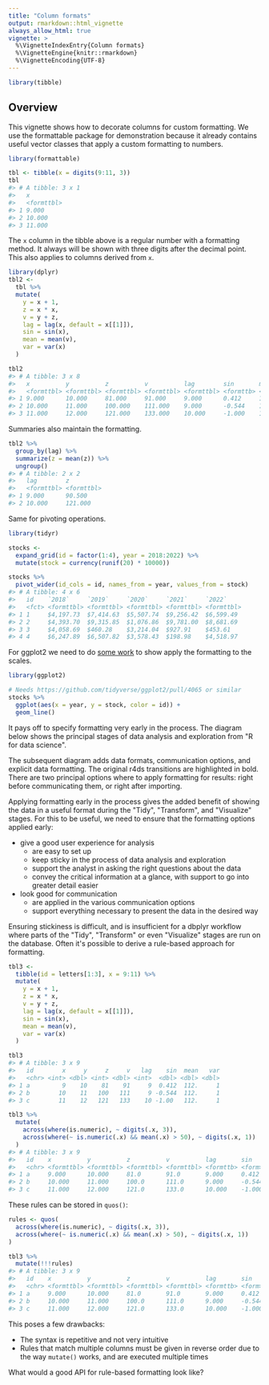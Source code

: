 ```yaml
---
title: "Column formats"
output: rmarkdown::html_vignette
always_allow_html: true
vignette: >
  %\VignetteIndexEntry{Column formats}
  %\VignetteEngine{knitr::rmarkdown}
  %\VignetteEncoding{UTF-8}
---
```







```r
library(tibble)
```

## Overview

This vignette shows how to decorate columns for custom formatting.
We use the formattable package for demonstration because it already contains useful vector classes that apply a custom formatting to numbers.


```r
library(formattable)

tbl <- tibble(x = digits(9:11, 3))
tbl
#> # A tibble: 3 x 1
#>   x         
#>   <formttbl>
#> 1 9.000     
#> 2 10.000    
#> 3 11.000
```



The `x` column in the tibble above is a regular number with a formatting method.
It always will be shown with three digits after the decimal point.
This also applies to columns derived from `x`.


```r
library(dplyr)
tbl2 <-
  tbl %>%
  mutate(
    y = x + 1,
    z = x * x,
    v = y + z,
    lag = lag(x, default = x[[1]]),
    sin = sin(x),
    mean = mean(v),
    var = var(x)
  )

tbl2
#> # A tibble: 3 x 8
#>   x          y          z          v          lag        sin       mean      var
#>   <formttbl> <formttbl> <formttbl> <formttbl> <formttbl> <formttb> <formt> <dbl>
#> 1 9.000      10.000     81.000     91.000     9.000      0.412     111.667     1
#> 2 10.000     11.000     100.000    111.000    9.000      -0.544    111.667     1
#> 3 11.000     12.000     121.000    133.000    10.000     -1.000    111.667     1
```

Summaries also maintain the formatting.


```r
tbl2 %>%
  group_by(lag) %>%
  summarize(z = mean(z)) %>%
  ungroup()
#> # A tibble: 2 x 2
#>   lag        z         
#>   <formttbl> <formttbl>
#> 1 9.000      90.500    
#> 2 10.000     121.000
```

Same for pivoting operations.



```r
library(tidyr)

stocks <-
  expand_grid(id = factor(1:4), year = 2018:2022) %>%
  mutate(stock = currency(runif(20) * 10000))

stocks %>%
  pivot_wider(id_cols = id, names_from = year, values_from = stock)
#> # A tibble: 4 x 6
#>   id    `2018`     `2019`     `2020`     `2021`     `2022`    
#>   <fct> <formttbl> <formttbl> <formttbl> <formttbl> <formttbl>
#> 1 1     $4,197.73  $7,414.63  $5,507.74  $9,256.42  $6,599.49 
#> 2 2     $4,393.70  $9,315.85  $1,076.86  $9,781.00  $8,681.69 
#> 3 3     $4,058.69  $460.28    $3,214.04  $927.91    $453.61   
#> 4 4     $6,247.89  $6,507.82  $3,578.43  $198.98    $4,518.97
```

For ggplot2 we need to do [some work](https://github.com/tidyverse/ggplot2/pull/4065) to show apply the formatting to the scales.


```r
library(ggplot2)

# Needs https://github.com/tidyverse/ggplot2/pull/4065 or similar
stocks %>%
  ggplot(aes(x = year, y = stock, color = id)) +
  geom_line()
```

It pays off to specify formatting very early in the process.
The diagram below shows the principal stages of data analysis and exploration from "R for data science".



The subsequent diagram adds data formats, communication options, and explicit data formatting.
The original r4ds transitions are highlighted in bold.
There are two principal options where to apply formatting for results: right before communicating them, or right after importing.



Applying formatting early in the process gives the added benefit of showing the data in a useful format during the "Tidy", "Transform", and "Visualize" stages.
For this to be useful, we need to ensure that the formatting options applied early:

- give a good user experience for analysis
    - are easy to set up
    - keep sticky in the process of data analysis and exploration
    - support the analyst in asking the right questions about the data
    - convey the critical information at a glance, with support to go into greater detail easier
- look good for communication
    - are applied in the various communication options
    - support everything necessary to present the data in the desired way

Ensuring stickiness is difficult, and is insufficient for a dbplyr workflow where parts of the "Tidy", "Transform" or even "Visualize" stages are run on the database.
Often it's possible to derive a rule-based approach for formatting.


```r
tbl3 <-
  tibble(id = letters[1:3], x = 9:11) %>%
  mutate(
    y = x + 1,
    z = x * x,
    v = y + z,
    lag = lag(x, default = x[[1]]),
    sin = sin(x),
    mean = mean(v),
    var = var(x)
  )

tbl3
#> # A tibble: 3 x 9
#>   id        x     y     z     v   lag    sin  mean   var
#>   <chr> <int> <dbl> <int> <dbl> <int>  <dbl> <dbl> <dbl>
#> 1 a         9    10    81    91     9  0.412  112.     1
#> 2 b        10    11   100   111     9 -0.544  112.     1
#> 3 c        11    12   121   133    10 -1.00   112.     1

tbl3 %>%
  mutate(
    across(where(is.numeric), ~ digits(.x, 3)),
    across(where(~ is.numeric(.x) && mean(.x) > 50), ~ digits(.x, 1))
  )
#> # A tibble: 3 x 9
#>   id    x          y          z          v          lag       sin    mean  var  
#>   <chr> <formttbl> <formttbl> <formttbl> <formttbl> <formttb> <form> <for> <for>
#> 1 a     9.000      10.000     81.0       91.0       9.000     0.412  111.7 1.000
#> 2 b     10.000     11.000     100.0      111.0      9.000     -0.544 111.7 1.000
#> 3 c     11.000     12.000     121.0      133.0      10.000    -1.000 111.7 1.000
```

These rules can be stored in `quos()`:


```r
rules <- quos(
  across(where(is.numeric), ~ digits(.x, 3)),
  across(where(~ is.numeric(.x) && mean(.x) > 50), ~ digits(.x, 1))
)

tbl3 %>%
  mutate(!!!rules)
#> # A tibble: 3 x 9
#>   id    x          y          z          v          lag       sin    mean  var  
#>   <chr> <formttbl> <formttbl> <formttbl> <formttbl> <formttb> <form> <for> <for>
#> 1 a     9.000      10.000     81.0       91.0       9.000     0.412  111.7 1.000
#> 2 b     10.000     11.000     100.0      111.0      9.000     -0.544 111.7 1.000
#> 3 c     11.000     12.000     121.0      133.0      10.000    -1.000 111.7 1.000
```

This poses a few drawbacks:

- The syntax is repetitive and not very intuitive
- Rules that match multiple columns must be given in reverse order due to the way `mutate()` works, and are executed multiple times

What would a good API for rule-based formatting look like?
